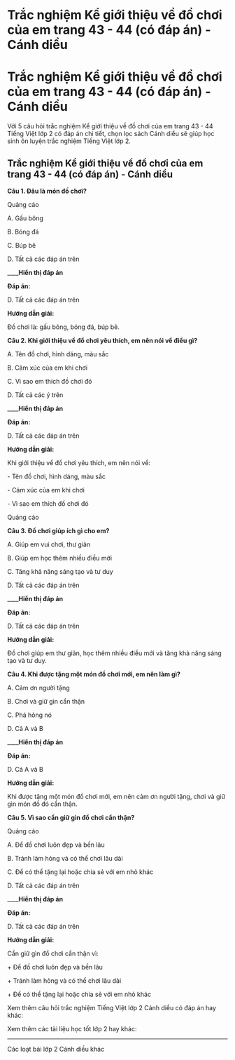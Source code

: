 # Trắc nghiệm Kể giới thiệu về đồ chơi của em trang 43 - 44 (có đáp án) - Cánh diều

# Trắc nghiệm Kể giới thiệu về đồ chơi của em trang 43 - 44 (có đáp án) - Cánh diều

Với 5 câu hỏi trắc nghiệm Kể giới thiệu về đồ chơi của em trang 43 - 44 Tiếng Việt lớp 2 có đáp án chi tiết, chọn lọc sách Cánh diều sẽ giúp học sinh ôn luyện trắc nghiệm Tiếng Việt lớp 2.

## Trắc nghiệm Kể giới thiệu về đồ chơi của em trang 43 - 44 (có đáp án) - Cánh diều

**Câu 1. Đâu là món đồ chơi?**

Quảng cáo

A. Gấu bông

B. Bóng đá

C. Búp bê

D. Tất cả các đáp án trên

____**Hiển thị đáp án**

**Đáp án:**

D. Tất cả các đáp án trên

**Hướng dẫn giải:**

Đồ chơi là: gấu bông, bóng đá, búp bê. 

**Câu 2. Khi giới thiệu về đồ chơi yêu thích, em nên nói về điều gì?**

A. Tên đồ chơi, hình dáng, màu sắc

B. Cảm xúc của em khi chơi

C. Vì sao em thích đồ chơi đó

D. Tất cả các ý trên

____**Hiển thị đáp án**

**Đáp án:**

D. Tất cả các đáp án trên

**Hướng dẫn giải:**

Khi giới thiệu về đồ chơi yêu thích, em nên nói về:

\- Tên đồ chơi, hình dáng, màu sắc

\- Cảm xúc của em khi chơi

\- Vì sao em thích đồ chơi đó

Quảng cáo

**Câu 3. Đồ chơi giúp ích gì cho em?**

A. Giúp em vui chơi, thư giãn

B. Giúp em học thêm nhiều điều mới

C. Tăng khả năng sáng tạo và tư duy

D. Tất cả các đáp án trên

____**Hiển thị đáp án**

**Đáp án:**

D. Tất cả các đáp án trên

**Hướng dẫn giải:**

Đồ chơi giúp em thư giãn, học thêm nhiều điều mới và tăng khả năng sáng tạo và tư duy. 

**Câu 4. Khi được tặng một món đồ chơi mới, em nên làm gì?**

A. Cảm ơn người tặng

B. Chơi và giữ gìn cẩn thận

C. Phá hỏng nó

D. Cả A và B

____**Hiển thị đáp án**

**Đáp án:**

D. Cả A và B

**Hướng dẫn giải:**

Khi được tặng một món đồ chơi mới, em nên cảm ơn người tặng, chơi và giữ gìn món đồ đó cẩn thận. 

**Câu 5. Vì sao cần giữ gìn đồ chơi cẩn thận?**

Quảng cáo

A. Để đồ chơi luôn đẹp và bền lâu

B. Tránh làm hỏng và có thể chơi lâu dài

C. Để có thể tặng lại hoặc chia sẻ với em nhỏ khác

D. Tất cả các đáp án trên

____**Hiển thị đáp án**

**Đáp án:**

D. Tất cả các đáp án trên

**Hướng dẫn giải:**

Cần giữ gìn đồ chơi cẩn thận vì: 

\+ Để đồ chơi luôn đẹp và bền lâu

\+ Tránh làm hỏng và có thể chơi lâu dài

\+ Để có thể tặng lại hoặc chia sẻ với em nhỏ khác

Xem thêm câu hỏi trắc nghiệm Tiếng Việt lớp 2 Cánh diều có đáp án hay khác:

Xem thêm các tài liệu học tốt lớp 2 hay khác:

* * *

Các loạt bài lớp 2 Cánh diều khác
